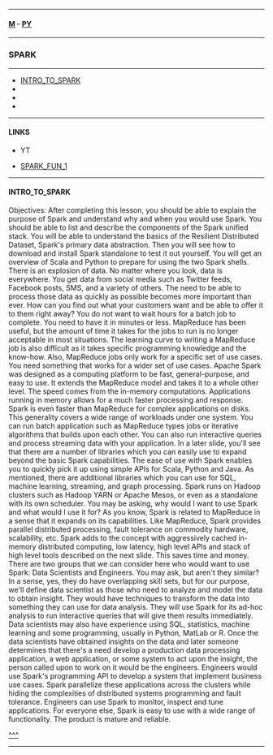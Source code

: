 
---

#### [M](https://github.com/ttltrk/TTT/blob/master/menu.md) - [PY](https://github.com/ttltrk/TTT/blob/master/PY/PY.md)

---

### SPARK

---

* [INTRO_TO_SPARK](#INTRO_TO_SPARK)
* [](#)
* [](#)
* [](#)

---

#### LINKS

- YT

* [SPARK_FUN_1](https://courses.cognitiveclass.ai/courses/course-v1:BigDataUniversity+BD0211EN+v1/courseware/50e2f47dec3341ab984fb0505c202b99/7f3e68eea7e7416e9481ec7e69f212b4/?child=first)

---

#### INTRO_TO_SPARK

Objectives: After completing this lesson, you should be
able to explain the purpose of Spark and understand why and when you would use Spark. You should
be able to list and describe the components of the Spark unified stack. You will be able
to understand the basics of the Resilient Distributed Dataset, Spark's primary data abstraction.
Then you will see how to download and install Spark standalone to test it out yourself.
You will get an overview of Scala and Python to prepare for using the two Spark shells.
There is an explosion of data. No matter where
you look, data is everywhere. You get data from social media such as Twitter feeds, Facebook
posts, SMS, and a variety of others. The need to be able to process those data as quickly
as possible becomes more important than ever. How can you find out what your customers want
and be able to offer it to them right away? You do not want to wait hours for a batch
job to complete. You need to have it in minutes or less.
MapReduce has been useful, but the amount of time it takes for the jobs to run is no
longer acceptable in most situations. The learning curve to writing a MapReduce job
is also difficult as it takes specific programming knowledge and the know-how. Also, MapReduce
jobs only work for a specific set of use cases. You need something that works for a wider
set of use cases.
Apache Spark was designed as a computing platform to be fast, general-purpose, and easy to use.
It extends the MapReduce model and takes it to a whole other level.
The speed comes from the in-memory computations. Applications running in memory allows for
a much faster processing and response. Spark is even faster than MapReduce for complex
applications on disks.
This generality covers a wide range of workloads under one system. You can run batch application
such as MapReduce types jobs or iterative algorithms that builds upon each other. You
can also run interactive queries and process streaming data with your application. In a
later slide, you'll see that there are a number of libraries which you can easily use
to expand beyond the basic Spark capabilities.
The ease of use with Spark enables you to quickly pick it up using simple APIs for Scala,
Python and Java. As mentioned, there are additional libraries which you can use for SQL, machine
learning, streaming, and graph processing. Spark runs on Hadoop clusters such as Hadoop
YARN or Apache Mesos, or even as a standalone with its own scheduler.
You may be asking, why would I want to use
Spark and what would I use it for? As you know, Spark is related to MapReduce in a sense
that it expands on its capabilities.
Like MapReduce, Spark provides parallel distributed processing, fault tolerance on commodity hardware,
scalability, etc. Spark adds to the concept with aggressively cached in-memory distributed
computing, low latency, high level APIs and stack of high level tools described on the
next slide. This saves time and money.
There are two groups that we can consider here who would want to use Spark: Data Scientists
and Engineers. You may ask, but aren't they similar? In a sense, yes, they do have overlapping
skill sets, but for our purpose, we'll define data scientist as those who need to analyze
and model the data to obtain insight. They would have techniques to transform the data
into something they can use for data analysis. They will use Spark for its ad-hoc analysis
to run interactive queries that will give them results immediately. Data scientists
may also have experience using SQL, statistics, machine learning and some programming, usually
in Python, MatLab or R. Once the data scientists have obtained insights on the data and later
someone determines that there's a need develop a production data processing application,
a web application, or some system to act upon the insight, the person called upon to work
on it would be the engineers.
Engineers would use Spark's programming API to develop a system that implement business
use cases. Spark parallelize these applications across the clusters while hiding the complexities
of distributed systems programming and fault tolerance. Engineers can use Spark to monitor,
inspect and tune applications.
For everyone else, Spark is easy to use with a wide range of functionality. The product
is mature and reliable.

[^^^](#SPARK)

---
